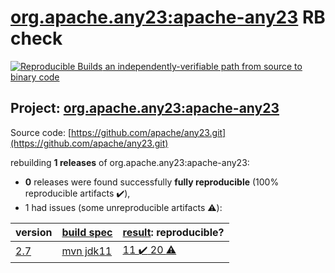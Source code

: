 [org.apache.any23:apache-any23](https://search.maven.org/artifact/org.apache.any23/apache-any23/) RB check
=======

[![Reproducible Builds](https://reproducible-builds.org/images/logos/rb.svg) an independently-verifiable path from source to binary code](https://reproducible-builds.org/)

## Project: [org.apache.any23:apache-any23](https://search.maven.org/artifact/org.apache.any23/apache-any23/)

Source code: [https://github.com/apache/any23.git](https://github.com/apache/any23.git)

rebuilding **1 releases** of org.apache.any23:apache-any23:
- **0** releases were found successfully **fully reproducible** (100% reproducible artifacts :heavy_check_mark:),
- 1 had issues (some unreproducible artifacts :warning:):

| version | [build spec](BUILDSPEC.md) | [result](https://reproducible-builds.org/docs/jvm/): reproducible? |
| -- | --------- | ------ |
| [2.7](https://search.maven.org/artifact/org.apache.any23/apache-any23/2.7/pom) | [mvn jdk11](any23-2.7.buildspec) | [11 :heavy_check_mark:  20 :warning:](apache-any23-2.7.buildcompare) |

